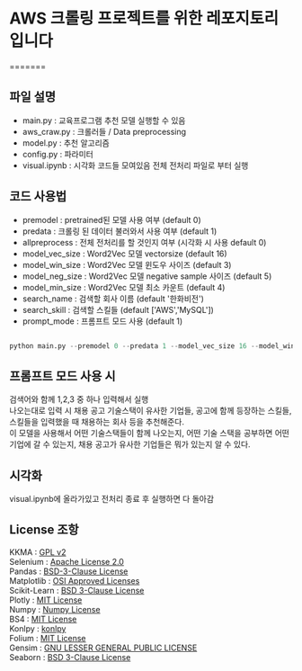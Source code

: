 # AWS 크롤링 프로젝트를 위한 레포지토리입니다      

=======
## 파일 설명
- main.py : 교육프로그램 추천 모델 실행할 수 있음
- aws_craw.py : 크롤러들 / Data preprocessing
- model.py : 추천 알고리즘
- config.py : 파라미터
- visual.ipynb : 시각화 코드들 모여있음 전체 전처리 파일로 부터 실행
## 코드 사용법
- premodel : pretrained된 모델 사용 여부 (default 0)
- predata : 크롤링 된 데이터 불러와서 사용 여부 (default 1)
- allpreprocess : 전체 전처리를 할 것인지 여부 (시각화 시 사용 default 0)
- model_vec_size : Word2Vec 모델 vectorsize (default 16)
- model_win_size : Word2Vec 모델 윈도우 사이즈 (default 3)
- model_neg_size : Word2Vec 모델 negative sample 사이즈 (default 5)
- model_min_size : Word2Vec 모델 최소 카운트 (default 4)
- search_name : 검색할 회사 이름 (default '한화비전')
- search_skill : 검색할 스킬들 (default ['AWS','MySQL'])
- prompt_mode : 프롬프트 모드 사용 (default 1)
```python

python main.py --premodel 0 --predata 1 --model_vec_size 16 --model_win_size 3 --model_neg_size 5 --model_min_size 4 --search_name 한화비전 --search_skill AWS MySQL

```      
         
## 프롬프트 모드 사용 시 
검색어와 함께 1,2,3 중 하나 입력해서 실행      
나오는대로 입력 시 채용 공고 기술스택이 유사한 기업들, 공고에 함께 등장하는 스킬들, 스킬들을 입력했을 때 채용하는 회사 등을 추천해준다.     
이 모델을 사용해서 어떤 기술스택들이 함께 나오는지, 어떤 기술 스택을 공부하면 어떤 기업에 갈 수 있는지, 채용 공고가 유사한 기업들은 뭐가 있는지 알 수 있다.        

## 시각화
visual.ipynb에 올라가있고 전처리 종료 후 실행하면 다 돌아감

## License 조항
KKMA : [GPL v2](https://www.tldrlegal.com/license/gnu-general-public-license-v2)       
Selenium : [Apache License 2.0](https://www.apache.org/licenses/LICENSE-2.0)        
Pandas : [BSD-3-Clause License](https://opensource.org/license/BSD-3-Clause)         
Matplotlib : [OSI Approved Licenses](https://opensource.org/licenses)         
Scikit-Learn : [BSD 3-Clause License](https://opensource.org/license/BSD-3-Clause)         
Plotly : [MIT License](https://www.mit.edu/~amini/LICENSE.md)       
Numpy : [Numpy License](https://numpy.org/doc/stable/license.html)         
BS4 : [MIT License](https://www.mit.edu/~amini/LICENSE.md)         
Konlpy : [konlpy](https://github.com/konlpy/konlpy/blob/master/LICENSE)         
Folium : [MIT License](https://www.mit.edu/~amini/LICENSE.md)         
Gensim : [GNU LESSER GENERAL PUBLIC LICENSE](https://www.gnu.org/licenses/lgpl-3.0.en.html)        
Seaborn : [BSD 3-Clause License](https://opensource.org/license/BSD-3-Clause)         